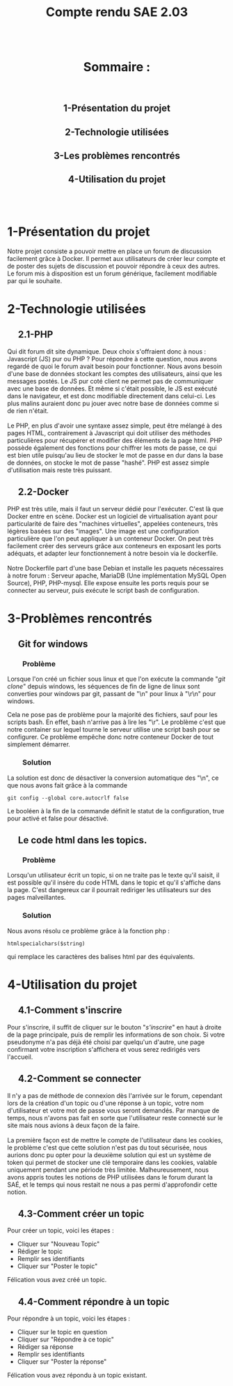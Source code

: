 <div align="center">
    <h1><strong> Compte rendu SAE 2.03 </strong></h1>
    <br /><br />
    <h1> Sommaire : </h1>
    <br />
    <h2> 1-Présentation du projet   </h2>
    <h2> 2-Technologie utilisées    </h2>
    <h2> 3-Les problèmes rencontrés </h2>
    <h2> 4-Utilisation du projet    </h2>
</div>

<br /><br />

# 1-Présentation du projet
Notre projet consiste a pouvoir mettre en place un forum de discussion facilement grâce à Docker. Il permet aux utilisateurs de créer leur compte et de poster des sujets de discussion et pouvoir répondre à ceux des autres. Le forum mis à disposition est un forum générique, facilement modifiable par qui le souhaite.

# 2-Technologie utilisées
## &nbsp;&nbsp;&nbsp;&nbsp; 2.1-PHP
Qui dit forum dit site dynamique. Deux choix s'offraient donc à nous : Javascript (JS) pur ou PHP ? Pour répondre à cette question, nous avons regardé de quoi le forum avait besoin pour fonctionner. Nous avons besoin d'une base de données stockant les comptes des utilisateurs, ainsi que les messages postés. Le JS pur coté client ne permet pas de communiquer avec une base de données. Et même si c'était possible, le JS est exécuté dans le navigateur, et est donc modifiable directement dans celui-ci. Les plus malins auraient donc pu jouer avec notre base de données comme si de rien n'était. 
<br /><br />
Le PHP, en plus d'avoir une syntaxe assez simple, peut être mélangé à des pages HTML, contrairement à Javascript qui doit utiliser des méthodes particulières pour récupérer et modifier des éléments de la page html. PHP possède également des fonctions pour chiffrer les mots de passe, ce qui est bien utile puisqu'au lieu de stocker le mot de passe en dur dans la base de données, on stocke le mot de passe "hashé". PHP est assez simple d'utilisation mais reste très puissant.


## &nbsp;&nbsp;&nbsp;&nbsp; 2.2-Docker
PHP est très utile, mais il faut un serveur dédié pour l'exécuter. C'est là que Docker entre en scène. Docker est un logiciel de virtualisation ayant pour particularité de faire des "machines virtuelles", appelées conteneurs, très légères basées sur des "images". Une image est une configuration particulière que l'on peut appliquer à un conteneur Docker. On peut très facilement créer des serveurs grâce aux conteneurs en exposant les ports adéquats, et adapter leur fonctionnement à notre besoin via le dockerfile.
<br /><br />
Notre Dockerfile part d'une base Debian et installe les paquets nécessaires à notre forum : Serveur apache, MariaDB (Une implémentation MySQL Open Source), PHP, PHP-mysql. Elle expose ensuite les ports requis pour se connecter au serveur, puis exécute le script bash de configuration.



# 3-Problèmes rencontrés

## &nbsp;&nbsp;&nbsp;&nbsp; Git for windows

### &nbsp;&nbsp;&nbsp;&nbsp;&nbsp;&nbsp;&nbsp;&nbsp; Problème
Lorsque l'on créé un fichier sous linux et que l'on exécute la commande "*git clone*" depuis windows, les séquences de fin de ligne de linux sont converties pour windows par git, passant de "\n" pour linux à "\r\n" pour windows.

Cela ne pose pas de problème pour la majorité des fichiers, sauf pour les scripts bash. En effet, bash n'arrive pas à lire les "\r". Le problème c'est que notre container sur lequel tourne le serveur utilise une script bash pour se configurer. Ce problème empêche donc notre conteneur Docker de tout simplement démarrer.

### &nbsp;&nbsp;&nbsp;&nbsp;&nbsp;&nbsp;&nbsp;&nbsp; Solution
La solution est donc de désactiver la conversion automatique des "\n", ce que nous avons fait grâce à la commande

    git config --global core.autocrlf false

Le booléen à la fin de la commande définit le statut de la configuration, true pour activé et false pour désactivé.

## &nbsp;&nbsp;&nbsp;&nbsp; Le code html dans les topics.

### &nbsp;&nbsp;&nbsp;&nbsp;&nbsp;&nbsp;&nbsp;&nbsp; Problème

Lorsqu'un utilisateur écrit un topic, si on ne traite pas le texte qu'il saisit, il est possible qu'il insère du code HTML dans le topic et qu'il s'affiche dans la page. C'est dangereux car il pourrait rediriger les utilisateurs sur des pages malveillantes.

### &nbsp;&nbsp;&nbsp;&nbsp;&nbsp;&nbsp;&nbsp;&nbsp; Solution

Nous avons résolu ce problème grâce à la fonction php :

    htmlspecialchars($string)

qui remplace les caractères des balises html par des équivalents.


# 4-Utilisation du projet

## &nbsp;&nbsp;&nbsp;&nbsp; 4.1-Comment s'inscrire
Pour s'inscrire, il suffit de cliquer sur le bouton "*s'inscrire*" en haut à droite de la page principale, puis de remplir les informations de son choix. Si votre pseudonyme n'a pas déjà été choisi par quelqu'un d'autre, une page confirmant votre inscription s'affichera et vous serez redirigés vers l'accueil.

## &nbsp;&nbsp;&nbsp;&nbsp; 4.2-Comment se connecter
Il n'y a pas de méthode de connexion dès l'arrivée sur le forum, cependant lors de la création d'un topic ou d'une réponse à un topic, votre nom d'utilisateur et votre mot de passe vous seront demandés.
Par manque de temps, nous n'avons pas fait en sorte que l'utilisateur reste connecté sur le site mais nous avions à deux façon de la faire.
<br /> <br />
La première façon est de mettre le compte de l'utilisateur dans les cookies, le problème c'est que cette solution n'est pas du tout sécurisée, nous aurions donc pu opter pour la deuxième solution qui est un système de token qui permet de stocker une clé temporaire dans les cookies, valable uniquement pendant une période très limitée. Malheureusement, nous avons appris toutes les notions de PHP utilisées dans le forum durant la SAÉ, et le temps qui nous restait ne nous a pas permi d'approfondir cette notion.

## &nbsp;&nbsp;&nbsp;&nbsp; 4.3-Comment créer un topic
Pour créer un topic, voici les étapes :

- Cliquer sur "Nouveau Topic"          <br />
- Rédiger le topic                     <br />
- Remplir ses identifiants             <br />
- Cliquer sur "Poster le topic"        <br />

Félication vous avez créé un topic.

## &nbsp;&nbsp;&nbsp;&nbsp; 4.4-Comment répondre à un topic
Pour répondre à un topic, voici les étapes :

- Cliquer sur le topic en question  <br />
- Cliquer sur "Répondre à ce topic" <br />
- Rédiger sa réponse                <br />
- Remplir ses identifiants          <br />
- Cliquer sur "Poster la réponse"   <br />

Félication vous avez répondu à un topic existant.

